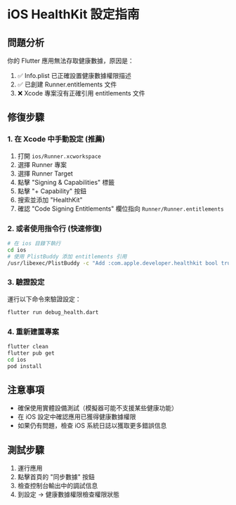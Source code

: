 # iOS HealthKit 設定指南

## 問題分析
你的 Flutter 應用無法存取健康數據，原因是：
1. ✅ Info.plist 已正確設置健康數據權限描述
2. ✅ 已創建 Runner.entitlements 文件
3. ❌ Xcode 專案沒有正確引用 entitlements 文件

## 修復步驟

### 1. 在 Xcode 中手動設定 (推薦)
1. 打開 `ios/Runner.xcworkspace`
2. 選擇 Runner 專案
3. 選擇 Runner Target
4. 點擊 "Signing & Capabilities" 標籤
5. 點擊 "+ Capability" 按鈕
6. 搜索並添加 "HealthKit"
7. 確認 "Code Signing Entitlements" 欄位指向 `Runner/Runner.entitlements`

### 2. 或者使用指令行 (快速修復)
```bash
# 在 ios 目錄下執行
cd ios
# 使用 PlistBuddy 添加 entitlements 引用
/usr/libexec/PlistBuddy -c "Add :com.apple.developer.healthkit bool true" Runner/Runner.entitlements
```

### 3. 驗證設定
運行以下命令來驗證設定：
```bash
flutter run debug_health.dart
```

### 4. 重新建置專案
```bash
flutter clean
flutter pub get
cd ios
pod install
```

## 注意事項
- 確保使用實體設備測試（模擬器可能不支援某些健康功能）
- 在 iOS 設定中確認應用已獲得健康數據權限
- 如果仍有問題，檢查 iOS 系統日誌以獲取更多錯誤信息

## 測試步驟
1. 運行應用
2. 點擊首頁的 "同步數據" 按鈕
3. 檢查控制台輸出中的調試信息
4. 到設定 → 健康數據權限檢查權限狀態